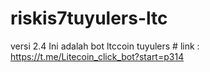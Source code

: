 # riskis7tuyulers-ltc
versi 2.4  Ini adalah bot ltccoin tuyulers  # link : https://t.me/Litecoin_click_bot?start=p314
